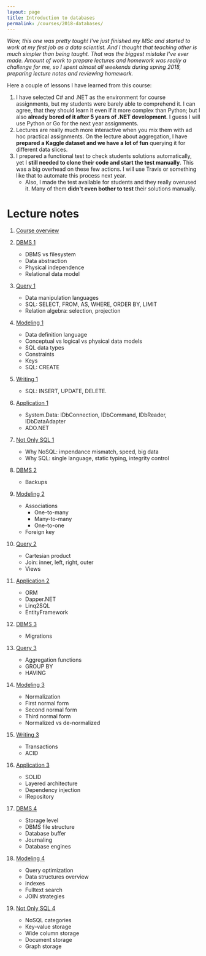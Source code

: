 ```yaml
---
layout: page
title: Introduction to databases
permalink: /courses/2018-databases/
---
```


*Wow, this one was pretty tough! I've just finished my MSc and started to work
at my first job as a data scientist. And I thought that teaching
other is much simpler than being taught. That was the biggest mistake I've
ever made. Amount of work to prepare lectures and homework was really a challenge for me,
so I spent almost all weekends during spring 2018, preparing lecture notes and reviewing
homework.*

Here a couple of lessons I have learned from this course:
1. I have selected C# and .NET as the environment for course assignments, but my students
were barely able to comprehend it. I can agree, that they should learn it even if
it more complex than Python; but I also **already bored of it after 5 years of .NET development**.
I guess I will use Python or Go for the next year assignments.
1. Lectures are really much more interactive when you mix them with ad hoc practical
assignments. On the lecture about aggregation, I have **prepared a Kaggle dataset and we
have a lot of fun** querying it for different data slices.
2. I prepared a functional test to check students solutions automatically, yet I **still needed
to clone their code and start the test manually**. This was a big overhead on these few actions.
I will use Travis or something like that to automate this process next year.
    * Also, I made the test available for students and they really overused it.
    Many of them **didn't even bother to test** their solutions manually.

# Lecture notes

1. [Course overview](https://drive.google.com/open?id=1uw80u6q5_aGZaS6W7rwPXSyjunraVtfP)

2. [DBMS 1](https://drive.google.com/open?id=1pDrthqSBUuv7bzvJ-hO1ASNHaJINDQIM)
    * DBMS vs filesystem
    * Data abstraction
    * Physical independence
    * Relational data model

3. [Query 1](https://drive.google.com/file/d/1G2Vq-qA-cFRbZ4ffEVq-mJBpsU9rMG9G/view?usp=sharing)
    * Data manipulation languages
    * SQL: SELECT, FROM, AS, WHERE, ORDER BY, LIMIT
    * Relation algebra: selection, projection

4. [Modeling 1](https://drive.google.com/file/d/1CuEzfFLpAR8XAI9yZqzyTm1W5qv_ds18/view?usp=sharing)
    * Data definition language
    * Conceptual vs logical vs physical data models
    * SQL data types
    * Constraints
    * Keys
    * SQL: CREATE

5. [Writing 1](https://drive.google.com/open?id=16L3kcOI2KXt6Qv8XxK4im8atvKjgbJmE)
    * SQL: INSERT, UPDATE, DELETE.

6. [Application 1](https://drive.google.com/open?id=16TGHgDuYR9vxkkK8kneR0_-bogRTiLx4)
    * System.Data: IDbConnection, IDbCommand, IDbReader, IDbDataAdapter
    * ADO.NET

7. [Not Only SQL 1](https://drive.google.com/open?id=1DiviZ1h6TJQ0XfA9QwL9ImB1t2FTc_5n)
    * Why NoSQL: impendance mismatch, speed, big data
    * Why SQL: single language, static typing, integrity control

8. [DBMS 2](https://drive.google.com/open?id=1icp07eYd4XZ2AbiXKcNf5pqdpQhwYOZ6)
    * Backups

9. [Modeling 2](https://drive.google.com/open?id=1kECUAXRudGkMr-Ng_22zo7lWO9FuLCIN)
    * Associations
      * One-to-many
      * Many-to-many
      * One-to-one
    * Foreign key

10. [Query 2](https://drive.google.com/open?id=1hNtFUnNafS6AopFDFRb1uejZ_bwpTjgh)
    * Cartesian product
    * Join: inner, left, right, outer
    * Views

11. [Application 2](https://drive.google.com/open?id=1NPBieAXMT1Pe5MSQSdXzFdS6L72tfjZf)
    * ORM
    * Dapper.NET
    * Linq2SQL
    * EntityFramework

12. [DBMS 3](https://drive.google.com/open?id=1NIDMC-fZgEQFr0tUmDwefnzTOlLaU1Cy)
    * Migrations

13. [Query 3](https://drive.google.com/open?id=1L4VCsdKmyqTkjZGB_loFbD066_WHynHN)
    * Aggregation functions
    * GROUP BY
    * HAVING

14. [Modeling 3](https://drive.google.com/open?id=17p1QXXZUEJ6KAY_jrqeHj5ZJoAkBSS0-)
    * Normalization
    * First normal form
    * Second normal form
    * Third normal form
    * Normalized vs de-normalized

15. [Writing 3](https://drive.google.com/open?id=1Y6kJicCvBlFKJHKhm6yL2-qYMwhe9-0g)
    * Transactions
    * ACID

16. [Application 3](https://drive.google.com/open?id=1rChrMWgdAV5TjmnW54OdInnk-ILUdiaa)
    * SOLID
    * Layered architecture
    * Dependency injection
    * IRepository

17. [DBMS 4](https://drive.google.com/open?id=1CK2DcFe0vIVtzpbGoGtI4h136bSyHXj8)
    * Storage level
    * DBMS file structure
    * Database buffer
    * Journaling
    * Database engines

18. [Modeling 4](https://drive.google.com/open?id=19cNoRaqUt0qGseEHyDi6biBqRM7JlwL5)
    * Query optimization
    * Data structures overview
    * indexes
    * Fulltext search
    * JOIN strategies

19. [Not Only SQL 4](https://drive.google.com/open?id=1LLRZFdJVH06vquPYXOIsLwfUeQcYqn9-)
    * NoSQL categories
    * Key-value storage
    * Wide column storage
    * Document storage
    * Graph storage
